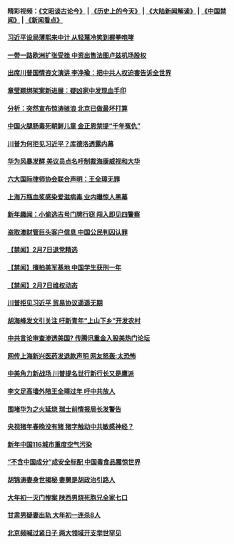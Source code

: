 #### 精彩视频：[《文昭谈古论今》](http://45.32.25.56/wenzhao) | [《历史上的今天》](http://45.32.25.56/today-in-history) | [《大陆新闻解读》](http://45.32.25.56/ntdtv-comedy) | [《中国禁闻》](http://45.32.25.56/ntdtv-news) | [《新闻看点》](http://45.32.25.56/news-insight) 

 #### [习近平设局薄熙来中计 从轻蔑冷笑到握拳咆哮](../pages/prog204/a102507343.md?t=02080827) 

#### [一带一路欧洲扩张受挫 中资出售法图卢兹机场股权](../pages/prog204/a102507304.md?t=02080827) 

#### [出席川普国情咨文演讲 李净瑜：把中共人权迫害告诉全世界](../pages/prog204/a102507281.md?t=02080827) 

#### [章莹颖绑架案新进展︰疑凶家中发现血手印](../pages/prog204/a102507282.md?t=02080827) 

#### [分析：突然宣布惊涛骇浪 北京已做最坏打算](../pages/prog204/a102507242.md?t=02080827) 

#### [中国火腿肠毒死朝鲜儿童 金正恩禁提“千年冤仇”](../pages/prog204/a102507243.md?t=02080827) 

#### [川普为何拒见习近平？库德洛透露内幕](../pages/prog204/a102507187.md?t=02080827) 

#### [华为风暴发酵 美议员点名吁制裁海康威视和大华](../pages/prog204/a102507178.md?t=02080827) 

#### [六大国际律师协会联合声明：王全璋无罪](../pages/prog204/a102507169.md?t=02080827) 

#### [上海万瓶血浆感染爱滋病毒 业内曝惊人黑幕](../pages/prog204/a102507150.md?t=02080827) 

#### [新年趣闻：小偷选吉号门牌行窃 闯入即见四警察](../pages/prog204/a102507131.md?t=02080827) 

#### [盗取澳财管巨头客户信息 中国公民判囚认罪](../pages/prog204/a102507084.md?t=02080827) 

#### [【禁闻】2月7日退党精选](../pages/prog204/a102507002.md?t=02080827) 

#### [【禁闻】擅拍美军基地 中国学生获刑一年](../pages/prog204/a102506970.md?t=02080827) 

#### [【禁闻】2月7日维权动态](../pages/prog204/a102506921.md?t=02080827) 

#### [川普拒见习近平 贸易协议遥遥无期](../pages/prog204/a102506831.md?t=02080827) 

#### [胡海峰发文引关注 吁新青年“上山下乡”开发农村](../pages/prog204/a102506855.md?t=02080827) 

#### [中共言论审查渗透美国? 传腾讯重金入股美热门论坛](../pages/prog204/a102506821.md?t=02080827) 

#### [网传上海新兴医药发退款声明 网友怒轰:太恐怖](../pages/prog204/a102506728.md?t=02080827) 

#### [中美角力新战场 川普提名世行新行长又是鹰派](../pages/prog204/a102506708.md?t=02080827) 

#### [李文足高墙外陪王全璋过年 吁中共放人](../pages/prog204/a102506637.md?t=02080827) 

#### [围堵华为之火延烧 瑞士前情报局长发警告](../pages/prog204/a102505968.md?t=02080827) 

#### [央视猪年春晚没有猪 猪字触动中共敏感神经？](../pages/prog204/a102506587.md?t=02080827) 

#### [新年中国116城市重度空气污染](../pages/prog204/a102506534.md?t=02080827) 


#### [“不含中国成分”成安全标配 中国毒食品震惊世界](../pages/prog204/a102506493.md?t=02080827) 

#### [胡锦涛妻身世揭秘 妻舅是胡政治引路人](../pages/prog204/a102506495.md?t=02080827) 

#### [大年初一灭门惨案  陕西男烧死胞兄全家七口](../pages/prog204/a102506483.md?t=02080827) 

#### [甘肃男疑妻出轨  大年初一连杀8人](../pages/prog204/a102506458.md?t=02080827) 

#### [北京频喊过紧日子 两大领域开支举世罕见](../pages/prog204/a102506446.md?t=02080827) 

